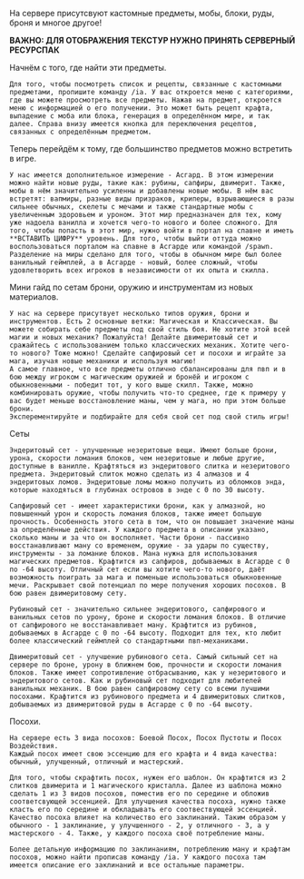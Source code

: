 На сервере присутсвуют кастомные предметы, мобы, блоки, руды, броня и многое другое!

 **ВАЖНО: ДЛЯ ОТОБРАЖЕНИЯ ТЕКСТУР НУЖНО ПРИНЯТЬ СЕРВЕРНЫЙ РЕСУРСПАК**

Начнём с того, где найти эти предметы.

    Для того, чтобы посмотреть список и рецепты, связанные с кастомными предметами, пропишите команду /ia. У вас откроется меню с категориями, где вы можете просмотреть все предметы. Нажав на предмет, откроется меню с информацией о его получении. Это может быть рецепт крафта, выпадение с моба или блока, генерация в определённом мире, и так далее. Справа внизу имеется кнопка для переключения рецептов, связанных с определённым предметом.

Теперь перейдём к тому, где большинство предметов можно встретить в игре.

    У нас имеется дополнительное измерение - Асгард. В этом измерении можно найти новые руды, такие как: рубины, сапфиры, двимерит. Также, мобы в нём значительно усиленны и добавлены новые мобы. В нём вас встретят: вапмиры, разные виды призраков, криперы, взрывающиеся в разы сильнее обычных, скелеты с мечами и также стандартные мобы с увеличенным здоровьем и уроном. Этот мир предназначен для тех, кому уже надоела ванилла и хочется чего-то нового и более сложного. Для того, чтобы попасть в этот мир, нужно войти в портал на спавне и иметь **ВСТАВИТЬ ЦИФРУ** уровень. Для того, чтобы выйти оттуда можно воспользоваться порталом на спавне в Асгарде или командой /spawn. Разделение на миры сделано для того, чтобы в обычном мире был более ванильный геймплей, а в Асгарде - новый, более сложный, чтобы удовлетворить всех игроков в независимости от их опыта и скилла. 
    
Мини гайд по сетам брони, оружию и инструментам из новых материалов.

    У нас на сервере присутвует несколько типов оружия, брони и инструментов. Есть 2 основные ветки: Магическая и Классическая. Вы можете собирать себе предметы под свой стиль боя. Не хотите этой всей магии и новых механик? Пожалуйста! Делайте двимеритовый сет и сражайтесь с использованием только классических механик. Хотите чего-то нового? Тоже можно! Сделайте сапфировый сет и посохи и играйте за мага, изучая новые механики и используя магию!
    А самое главное, что все предметы отлично сбалансированы для пвп и в бою между игроком с магическим оружией и бронёй и игроком с обыкновенными - победит тот, у кого выше скилл. Также, можно комбинировать оружие, чтобы получить что-то среднее, где к примеру у вас будет меньше восстановление маны, чем у мага, но при этом больше брони. 
    Эксперементируйте и подбирайте для себя свой сет под свой стиль игры!

   Сеты
   
    Эндеритовый сет - улучшенные незеритовые вещи. Имеют больше брони, урона, скорости ломания блоков, чем незеритовые и любые другие, доступные в ванилле. Крафтяться из эндеритового слитка и незеритового предмета. Эндеритовый слиток можно сделать из 4 алмазов и 4 эндеритовых ломов. Эндеритовые ломы можно получить из обломков энда, которые находяться в глубинах островов в энде c 0 по 30 высоту.
 
    Сапфировый сет - имеет характеристики брони, как у алмазной, но повышенный урон и скорость ломания блоков, также имеет большую прочность. Особенность этого сета в том, что он повышает значение маны за определённые действия. У каждого предмета в описании указано, сколько маны и за что он восполняет. Части брони - пассивно восстанавливают ману со временем, оружие - за удары по существу, инструменты - за ломание блоков. Мана нужна для использования магических предметов. Крафтится из сапфиров, добываемых в Асгарде с 0 по -64 высоту. Отличный сет если вы хотите чего-то нового, даёт возможность поиграть за мага и поменьше использоваться обыкновенные мечи. Раскрывает свой потенциал по мере получения хороших посохов. В бою равен двимеритовому сету.

    Рубиновый сет - значительно сильнее эндеритового, сапфирового и ванильных сетов по урону, броне и скорости ломания блоков. В отличие от сапфирового не восстанавливает ману. Крафтится из рубинов, добываемых в Асгарде с 0 по -64 высоту. Подходит для тех, кто любит более классический геймплей со стандартными пвп-механиками.    

    Двимеритовый сет - улучшение рубинового сета. Самый сильный сет на сервере по броне, урону в ближнем бою, прочности и скорости ломания блоков. Также имеет сопротивление отбрасыванию, как у незеритового и эндеритового сетов. Как и рубиновый сет подходит для любителей ванильных механик. В бою равен сапфировому сету со всеми лучшими посохами. Крафтится из рубинового предмета и 4 двимеритовых слитков, добываемых из двимеритовой руды в Асгарде с 0 по -64 высоту.    

 Посохи.
 
    На сервере есть 3 вида посохов: Боевой Посох, Посох Пустоты и Посох Воздействия.
    Каждый посох имеет свою эссенцию для его крафта и 4 вида качества: обычный, улучшенный, отличный и мастерский.

    Для того, чтобы скрафтить посох, нужен его шаблон. Он крафтится из 2 слитков двимерита и 1 магического кристалла. Далее из шаблона можно сделать 1 из 3 видов посохов, поместив его по середине и обложив соответсвующей эссенцией. Для улучшения качества посоха, нужно также класть его по середине и обкладывать его соотвествующей эссенцией. Качество посоха влияет на количество его заклинаний. Таким образом у обычного - 1 заклинание, у улучшенного - 2, у отличного - 3, а у мастерского - 4. Также, у каждого посоха своё потребление маны.

    Более детальную информацию по заклинаниям, потреблению ману и крафтам посохов, можно найти прописав команду /ia. У каждого посоха там имеется описание его заклинаний и все остальные параметры.
 



